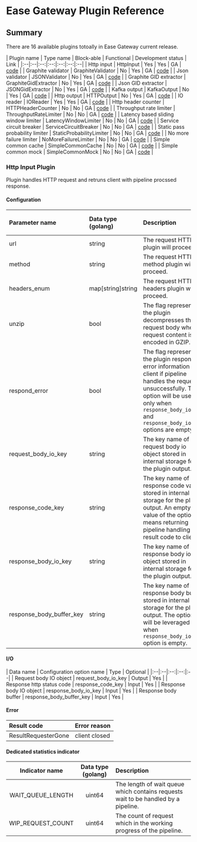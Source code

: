 Ease Gateway Plugin Reference
===============================

## Summary

There are 16 available plugins totoally in Ease Gateway current release.

| Plugin name | Type name | Block-able | Functional | Development status | Link |
|:--|:--|:--:|:--:|:--:|:--:|:--|
| Http input | HttpInput | Yes | Yes | GA | [code](https://github.com/hexdecteam/easegateway/blob/master/src/plugins/http_input.go) |
| Graphite validator | GraphiteValidator | No | Yes | GA | [code](https://github.com/hexdecteam/easegateway/blob/master/src/plugins/graphite_validator.go) |
| Json validator | JSONValidator | No | Yes | GA | [code](https://github.com/hexdecteam/easegateway/blob/master/src/plugins/json_validator.go) |
| Graphite GID extractor | GraphiteGidExtractor | No | Yes | GA | [code](https://github.com/hexdecteam/easegateway/blob/master/src/plugins/graphite_gid_extractor.go) |
| Json GID extractor | JSONGidExtractor | No | Yes | GA | [code](https://github.com/hexdecteam/easegateway/blob/master/src/plugins/json_gid_extractor.go) |
| Kafka output | KafkaOutput | No | Yes | GA | [code](https://github.com/hexdecteam/easegateway/blob/master/src/plugins/kafka_output.go) |
| Http output | HTTPOutput | No | Yes  | GA | [code](https://github.com/hexdecteam/easegateway/blob/master/src/plugins/http_output.go) |
| IO reader | IOReader | Yes | Yes | GA | [code](https://github.com/hexdecteam/easegateway/blob/master/src/plugins/io_reader.go) |
| Http header counter | HTTPHeaderCounter | No | No | GA | [code](https://github.com/hexdecteam/easegateway/blob/master/src/plugins/http_header_counter.go) |
| Throughput rate limiter | ThroughputRateLimiter | No | No | GA | [code](https://github.com/hexdecteam/easegateway/blob/master/src/plugins/throughput_rate_limiter.go) |
| Latency based sliding window limiter | LatencyWindowLimiter | No | No | GA | [code](https://github.com/hexdecteam/easegateway/blob/master/src/plugins/latency_window_limiter.go) |
| Service circuit breaker | ServiceCircuitBreaker | No | No | GA | [code](https://github.com/hexdecteam/easegateway/blob/master/src/plugins/service_circuit_breaker.go) |
| Static pass probability limiter | StaticProbabilityLimiter | No | No | GA | [code](https://github.com/hexdecteam/easegateway/blob/master/src/plugins/static_probability_limiter.go) |
| No more failure limiter | NoMoreFailureLimiter | No | No | GA | [code](https://github.com/hexdecteam/easegateway/blob/master/src/plugins/no_more_failure_limiter.go) |
| Simple common cache | SimpleCommonCache | No | No | GA | [code](https://github.com/hexdecteam/easegateway/blob/master/src/plugins/simple_common_cache.go) |
| Simple common mock | SimpleCommonMock | No | No | GA | [code](https://github.com/hexdecteam/easegateway/blob/master/src/plugins/simple_common_mock.go) |

### Http Input Plugin

Plugin handles HTTP request and retruns client with pipeline procssed response.
 
#### Configuration

| Parameter name | Data type (golang) | Description | Type | Optional | Default value (golang) |
|:--|:--|:--|:--:|:--:|:--|
| url | string | The request HTTP url plugin will proceed. | Functionality | No | N/A |
| method | string | The request HTTP method plugin will proceed. | Functionality | Yes | "GET" |
| headers_enum | map[string]string | The request HTTP headers plugin will proceed. | Functionality | No | N/A |
| unzip | bool | The flag represents if the plugin decompresses the request body when request content is encoded in GZIP. | Functionality | Yes | true |
| respond_error | bool | The flag represents if the plugin respond error information to client if pipeline handles the request unsuccessfully. The option will be used only when `response_body_io_key` and `response_body_io_key` options are empty. | Functionality | Yes | false |
| request\_body\_io\_key | string | The key name of request body io object stored in internal storage for the plugin output. | I/O | Yes | "" |
| response\_code\_key | string | The key name of response code value stored in internal storage for the plugin output. An empty value of the option means returning pipeline handling result code to client. | I/O | Yes | "" |
| response\_body\_io\_key | string | The key name of response body io object stored in internal storage for the plugin output. | I/O | Yes | "" |
| response\_body\_buffer\_key | string | The key name of response body buffer stored in internal storage for the plugin output. The option will be leveraged only when `response_body_io_key` option is empty. | I/O | Yes | "" |

#### I/O

| Data name | Configuration option name | Type | Optional |
|:--|:--|:--:|:--:|:--|
| Request body IO object | request\_body\_io\_key | Output | Yes |
| Response http status code | response\_code\_key | Input | Yes |
| Response body IO object | response\_body\_io\_key | Input | Yes |
| Response body buffer | response\_body\_buffer\_key | Input | Yes |

#### Error

| Result code | Error reason |
|:--|:--|
| ResultRequesterGone | client closed |

#### Dedicated statistics indicator

| Indicator name | Data type (golang) | Description |
|:--:|:--:|:--|
| WAIT\_QUEUE\_LENGTH | uint64 | The length of wait queue which contains requests wait to be handled by a pipeline. |
| WIP\_REQUEST\_COUNT | uint64 | The count of request which in the working progress of the pipeline. |